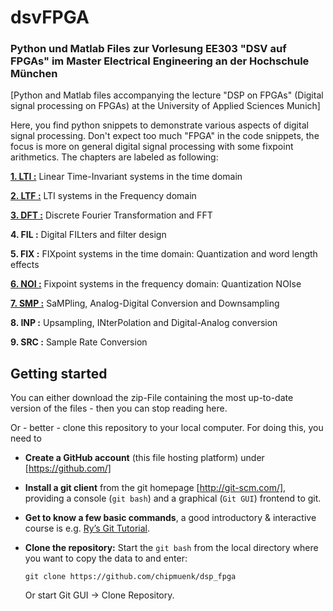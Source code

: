 # dsvFPGA
### Python und Matlab Files zur Vorlesung EE303 "DSV auf FPGAs" im Master Electrical Engineering an der Hochschule München

[Python and Matlab files accompanying the lecture "DSP on FPGAs" (Digital signal processing on FPGAs) at the University of Applied Sciences Munich]

Here, you find python snippets to demonstrate various aspects of digital signal processing. Don't expect too much "FPGA" in the code snippets, the focus is more on general digital signal processing with some fixpoint arithmetics. The chapters are labeled as following:

**[1. LTI :](https://github.com/chipmuenk/dsp_fpga/tree/master/code/1_LTI)** Linear Time-Invariant systems in the time domain

**[2. LTF :](https://github.com/chipmuenk/dsp_fpga/tree/master/code/2_LTF)** LTI systems in the Frequency domain

**[3. DFT :](https://github.com/chipmuenk/dsp_fpga/tree/master/code/3_DFT)** Discrete Fourier Transformation and FFT

**4. FIL :** Digital FILters and filter design

**5. FIX :** FIXpoint systems in the time domain: Quantization and word length effects 

**[6. NOI :](https://github.com/chipmuenk/dsp_fpga/tree/master/code/6_NOI)** Fixpoint systems in the frequency domain: Quantization NOIse

**[7. SMP :](https://github.com/chipmuenk/dsp_fpga/tree/master/code/7_SMP)** SaMPling, Analog-Digital Conversion and Downsampling

**8. INP :** Upsampling, INterPolation and Digital-Analog conversion

**9. SRC :** Sample Rate Conversion

## Getting started
You can either download the zip-File containing the most up-to-date version of the files - then you can stop reading here.

Or - better - clone this repository to your local computer. For doing this, you need to 

* **Create a GitHub account** (this file hosting platform) under [https://github.com/]
* **Install a git client** from the git homepage [http://git-scm.com/], providing a console (`git bash`) and a graphical (`Git GUI`) frontend to git.
* **Get to know a few basic commands**, a good introductory & interactive course is e.g. [Ry’s Git Tutorial](http://rypress.com/tutorials/git/index).
* **Clone the repository:**
  Start the `git bash` from the local directory where you want to copy the data to and enter:

  ```
  git clone https://github.com/chipmuenk/dsp_fpga
  ```
  
  Or start Git GUI -> Clone Repository.  
